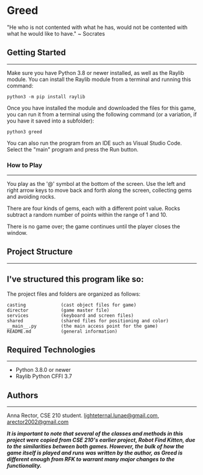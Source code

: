 # Greed
"He who is not contented with what he has, would not be contented with what he would like to have."
 ~ Socrates 

## Getting Started
---
Make sure you have Python 3.8 or newer installed, as well as the Raylib module. You can install the Raylib module from a terminal and running this command:
 
```
python3 -m pip install raylib
```
Once you have installed the module and downloaded the files for this game, you can run it from a terminal using the following command (or a variation, if you have it saved into a subfolder):
```
python3 greed
```
You can also run the program from an IDE such as Visual Studio Code. Select the "main" program and press the Run button.

### How to Play
---
You play as the '@' symbol at the bottom of the screen. Use the left and right arrow keys to move back and forth along the screen, collecting gems and avoiding rocks.

There are four kinds of gems, each with a different point value. Rocks subtract a random number of points within the range of 1 and 10.

There is no game over; the game continues until the player closes the window.

## Project Structure
---
I've structured this program like so:
---
The project files and folders are organized as follows:

```
casting             (cast object files for game)
director            (game master file)
services            (keyboard and screen files)
shared              (shared files for positioning and color)
__main__.py         (the main access point for the game)
README.md           (general information)
```
## Required Technologies
---
* Python 3.8.0 or newer
* Raylib Python CFFI 3.7

## Authors
---
Anna Rector, CSE 210 student. lighteternal.lunae@gmail.com, arector2002@gmail.com

_**It is important to note that several of the classes and methods in this project were copied from CSE 210's earlier project, Robot Find Kitten, due to the similarities between both games. However, the bulk of how the game itself is played and runs was written by the author, as Greed is different enough from RFK to warrant many major changes to the functionality.**_